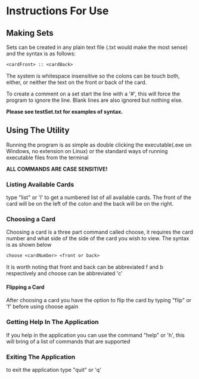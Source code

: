 # Instructions For Use

## Making Sets

Sets can be created in any plain text file (.txt would make the most sense) and the syntax is as follows:

```.txt
<cardFront> :: <cardBack>
```

The system is whitespace insensitive so the colons can be touch both, either, or neither the text on the front or back of the card.

To create a comment on a set start the line with a '#', this will force the program to ignore the line. Blank lines are also ignored but nothing else.  

**Please see testSet.txt for examples of syntax.**

## Using The Utility

Running the program is as simple as double clicking the executable(.exe on Windows, no extension on Linux) or the standard ways of running executable files from the terminal

**ALL COMMANDS ARE CASE SENSITIVE!**

### Listing Available Cards

type "list" or 'l' to get a numbered list of all available cards. The front of the card will be on the left of the colon and the back will be on the right.

### Choosing a Card

Choosing a card is a three part command called choose, it requires the card number and what side of the side of the card you wish to view. The syntax is as shown below

```txt
choose <cardNumber> <front or back>
```

It is worth noting that front and back can be abbreviated f and b respectively and choose can be abbreviated 'c'

#### Flipping a Card

After choosing a card you have the option to flip the card by typing "flip" or 'f' before using choose again

### Getting Help In The Application

If you help in the application you can use the command "help" or 'h', this will bring of a list of commands that are supported

### Exiting The Application

to exit the application type "quit" or 'q'
